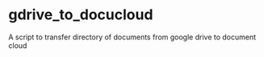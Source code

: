 # gdrive_to_docucloud

A script to transfer directory of documents from google drive to document cloud
